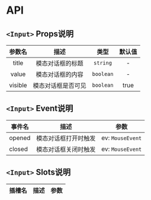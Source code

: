 # API

## `<Input>` Props说明

| 参数名  |        描述        |   类型    | 默认值 |
| :-----: | :----------------: | :-------: | :----: |
|  title  |  模态对话框的标题  | `string`  |   -    |
|  value  |  模态对话框的内容  | `boolean` |   -    |
| visible | 模态对话框是否可见 | `boolean` |  true  |

## `<Input>` Event说明

| 事件名 | 描述                 | 参数             |
| ------ | -------------------- | ---------------- |
| opened | 模态对话框打开时触发 | ev: `MouseEvent` |
| closed | 模态对话框关闭时触发 | ev: `MouseEvent` |

## `<Input>` Slots说明

| 插槽名 | 描述 | 参数 |
| ------ | :--: | ---- |

